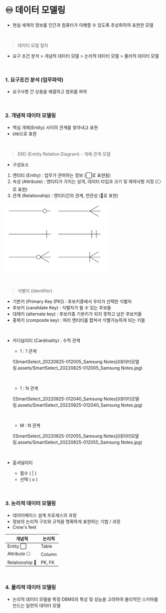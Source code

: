 # ♾️ 데이터 모델링

- 현실 세계의 정보를 인간과 컴퓨터가 이해할 수 있도록 추상화하여 표현한 모델

​    

> 데이터 모델 절차

- 요구 조건 분석 > 개념적 데이터 모델 > 논리적 데이터 모델 > 물리적 데이터 모델

​    

### 1. 요구조건 분석 (업무파악)

- 요구사항 간 상충을 해결하고 범위를 파악

​    

### 2. 개념적 데이터 모델링

- 핵심 개체(Entity) 사이의 관계를 찾아내고 표현
- `ERD`으로 표현

​    

> ERD (Entiity Relation Diagram) - 개체 관계 모델

- 구성요소


1. 엔티티 (Entity) : 업무가 관여하는 정보 (⬜로 표현됨)
2. 속성 (Attribute) : 엔티티가 가지는 성격, 데이터 타입과 크기 및 제약사항 지정 (⚪로 표현) 
3. 관계 (Relationship) : 엔티티간의 관계, 연관성 (🔷로 표현)

<img src="데이터모델링.assets/image-20220825012343694.png" alt="image-20220825012343694" style="zoom: 33%;" />

​     

> 식별자 (Identifier)

- 기본키 (Primary Key [PK]) : 후보키중에서 우리가 선택한 식별자
- 후보키 (candidate Key) : 식별자가 될 수 있는 후보들
- 대체키 (alternate key) : 후보키중 기본키가 되지 못하고 남은 후보키들
- 중복키 (composite key) : 여러 엔티티를 합쳐서 식별가능하게 되는 키들

​    

- 카디널리티 (Cardinality) : 수적 관계

  - 1 : 1 관계

  ![SmartSelect_20220825-012005_Samsung Notes](데이터모델링.assets/SmartSelect_20220825-012005_Samsung Notes.jpg)

  ​    

  - 1 : N 관계

  ![SmartSelect_20220825-012040_Samsung Notes](데이터모델링.assets/SmartSelect_20220825-012040_Samsung Notes.jpg)

  ​    

  - M : N 관계

  ![SmartSelect_20220825-012055_Samsung Notes](데이터모델링.assets/SmartSelect_20220825-012055_Samsung Notes.jpg)

  ​    

- 옵셔널리티

  - 필수 ( | )
  - 선택 ( o )

  ​     

### 3. 논리적 데이터 모델링

- 데이터베이스 설계 프로세스의 과정
- 정보의 논리적 구조와 규칙을 명확하게 표현하는 기법 / 과정
- Crow's feet

| 개념적         | 논리적 |
| -------------- | ------ |
| Entity ⬜       | Table  |
| Attribute ⚪    | Column |
| Relationship 🔷 | PK, FK |

​    

### 4. 물리적 데이터 모델링

- 논리적 데이터 모델을 특정 DBMS의 특성 및 성능을 고려하여 물리적인 스키마를 만드는 일련의 데이터 모델
